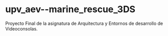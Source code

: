# upv_aev--marine_rescue_3DS
Proyecto Final de la asignatura de Arquitectura y Entornos de desarrollo de Videoconsolas.
